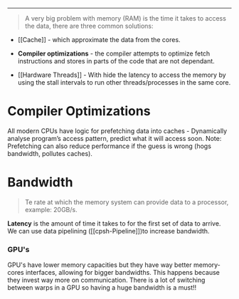 ***
> A very big problem with memory (RAM) is the time it takes to access the data, there are three common solutions:

- [[Cache]] - which approximate the data from the cores.

- **Compiler optimizations** - the compiler attempts to optimize fetch instructions and stores in parts of the code that are not dependant.

- [[Hardware Threads]] - With hide the latency to access the memory by using the stall intervals to run other threads/processes in the same core.
# Compiler Optimizations

All modern CPUs have logic for prefetching data into caches - Dynamically analyse program’s access pattern, predict what it will access soon.
Note: Prefetching can also reduce performance if the guess is wrong (hogs bandwidth, pollutes caches).
# Bandwidth

> Te rate at which the memory system can provide data to a processor, example: 20GB/s.

**Latency** is the amount of time it takes to for the first set of data to arrive.
We can use data pipelining ([[cpsh-Pipeline]])to increase bandwidth.

### GPU's
GPU's have lower memory capacities but they have way better memory-cores interfaces, allowing for bigger bandwidths. This happens because they invest way more on communication.
There is a lot of switching between warps in a GPU so having a huge bandwidth is a must!!